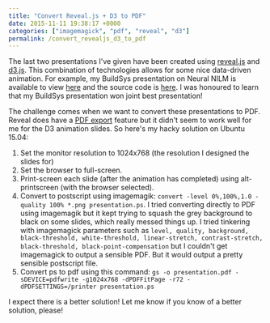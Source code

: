 ```yaml
---
title: "Convert Reveal.js + D3 to PDF"
date: 2015-11-11 19:38:17 +0000
categories: ["imagemagick", "pdf", "reveal", "d3"]
permalink: /convert_revealjs_d3_to_pdf
---
```

The last two presentations I've given have been created using
[reveal.js](https://github.com/hakimel/reveal.js/) and
[d3.js](http://d3js.org/). This combination of technologies allows for
some nice data-driven animation. For example, my BuildSys presentation
on Neural NILM is available to view
[here](http://jackkelly.github.io/BuildSys_2015_NeuralNILM) and the
source code is
[here](https://github.com/JackKelly/BuildSys_2015_NeuralNILM). I was
honoured to learn that my BuildSys presentation won joint best
presentation!

The challenge comes when we want to convert these presentations to PDF.
Reveal does have a [PDF
export](https://github.com/hakimel/reveal.js#pdf-export) feature but it
didn't seem to work well for me for the D3 animation slides. So here's
my hacky solution on Ubuntu 15.04:

1.  Set the monitor resolution to 1024x768 (the resolution I designed
    the slides for)
2.  Set the browser to full-screen.
3.  Print-screen each slide (after the animation has completed) using
    alt-printscreen (with the browser selected).
4.  Convert to postscript using imagemagik:
    `convert -level 0%,100%,1.0 -quality 100% *.png presentation.ps`. I
    tried converting directly to PDF using imagemagik but it kept trying
    to squash the grey background to black on some slides, which really
    messed things up. I tried tinkering with imagemagick parameters such
    as
    `level, quality, background, black-threshold, white-threshold, linear-stretch, contrast-stretch, black-threshold, black-point-compensation`
    but I couldn't get imagemagick to output a sensible PDF. But it
    would output a pretty sensible postscript file.
5.  Convert ps to pdf using this command:
    `gs -o presentation.pdf -sDEVICE=pdfwrite -g1024x768 -dPDFFitPage -r72 -dPDFSETTINGS=/printer presentation.ps`

I expect there is a better solution! Let me know if you know of a better
solution, please!

